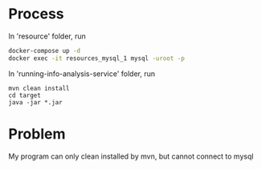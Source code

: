# Process
In 'resource' folder, run
```bash
docker-compose up -d
docker exec -it resources_mysql_1 mysql -uroot -p
```
In 'running-info-analysis-service' folder, run
```shell
mvn clean install
cd target
java -jar *.jar
```
# Problem
My program can only clean installed by mvn, but cannot connect to mysql
